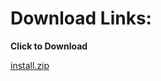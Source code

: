 # Download Links:

**Click to Download**

[install.zip](https://dgcameron.github.io/adwcml_oow/install.zip)

